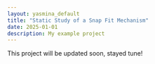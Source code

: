 ```yaml
---
layout: yasmina_default
title: "Static Study of a Snap Fit Mechanism"
date: 2025-01-01
description: My example project
---
```

This project will be updated soon, stayed tune!